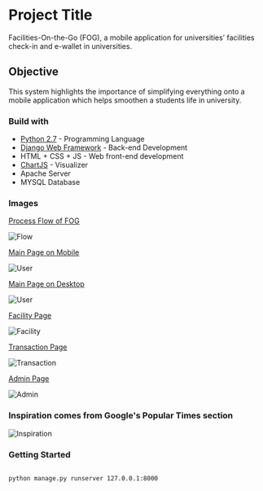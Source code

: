 # Project Title

Facilities-On-the-Go (FOG), a mobile application for universities’ facilities check-in and e-wallet in universities.

## Objective

This system highlights the importance of simplifying everything onto a mobile application which helps smoothen a students life in university.

### Build with

* [Python 2.7](http://www.dropwizard.io/1.0.2/docs/) - Programming Language
* [Django Web Framework](https://maven.apache.org/) - Back-end Development
* HTML + CSS + JS - Web front-end development
* [ChartJS](https://www.chartjs.org/) - Visualizer
* Apache Server
* MYSQL Database


### Images 

<u>Process Flow of FOG</u>

<img align="center" src="https://raw.githubusercontent.com/jsam6/FOG/master/fog-image/basic.PNG " alt="Flow">

<u>Main Page on Mobile</u>

<img align="center" src="https://raw.githubusercontent.com/jsam6/FOG/master/fog-image/page-user.PNG " alt="User">

<u>Main Page on Desktop</u>

<img align="center" src="https://raw.githubusercontent.com/jsam6/FOG/master/fog-image/user-accurate.PNG " alt="User">

<u>Facility Page</u>

<img align="center" src="https://raw.githubusercontent.com/jsam6/FOG/master/fog-image/page-facility.PNG " alt="Facility">

<u>Transaction Page</u>

<img align="center" src="https://raw.githubusercontent.com/jsam6/FOG/master/fog-image/page-transaction.PNG " alt="Transaction">

<u>Admin Page</u>

<img align="center" src="https://raw.githubusercontent.com/jsam6/FOG/master/fog-image/admin-graph.PNG " alt="Admin">

### Inspiration comes from Google's Popular Times section

<img align="center" src="https://raw.githubusercontent.com/jsam6/FOG/master/fog-image/populartimes.PNG " alt="Inspiration">

### Getting Started

```shell

python manage.py runserver 127.0.0.1:8000

```